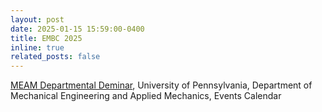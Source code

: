 ```yaml
---
layout: post
date: 2025-01-15 15:59:00-0400
title: EMBC 2025
inline: true
related_posts: false
---
```


<a href="https://events.seas.upenn.edu/event/meam-seminar-leveraging-robot-based-haptic-dyads-to-improve-community-based-stroke-rehabilitation/">MEAM Departmental Deminar</a>, University of Pennsylvania, Department of Mechanical Engineering and Applied Mechanics, Events Calendar
